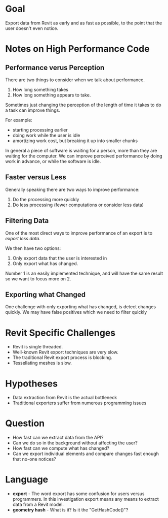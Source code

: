 # Goal

Export data from Revit as early and as fast as possible, to the point that the user doesn't even notice. 

# Notes on High Performance Code

## Performance verus Perception

There are two things to consider when we talk about performance. 

1. How long something takes
2. How long something appears to take.

Sometimes just changing the perception of the length of time it takes to do a task can improve things. 

For example: 
* starting processing earlier
* doing work while the user is idle
* amortizing work cost, but breaking it up into smaller chunks   

In general a piece of software is waiting for a person, more than they are waiting for the computer. 
We can improve perceived performance by doing work in advance, or while the software is idle. 

## Faster versus Less

Generally speaking there are two ways to improve performance:

1. Do the processing more quickly
2. Do less processing (fewer computations or consider less data) 

## Filtering Data

One of the most direct ways to improve performance of an export is to *export less data*. 

We then have two options:

1. Only export data that the user is interested in
2. Only export what has changed.

Number 1 is an easily implemented technique, and will have the same result so we want to focus more on 2.     

## Exporting what Changed 

One challenge with only exporting what has changed, is detect changes quickly.
We may have false positives which we need to filter quickly 

# Revit Specific Challenges 

* Revit is single threaded.
* Well-known Revit export techniques are very slow.
* The traditional Revit export process is blocking.
* Tessellating meshes is slow.

# Hypotheses 

* Data extraction from Revit is the actual bottleneck 
* Traditional exporters suffer from numerous programming issues    

# Question 

* How fast can we extract data from the API?  
* Can we do so in the background without affecting the user? 
* How fast can we compute what has changed?
* Can we export individual elements and compare changes fast enough that no-one notices? 

# Language 

- **export** - The word export has some confusion for users versus programmers. 
  In this investigation export means any means to extract data from a Revit model.  
- **geometry hash** - What is it? Is it the "GetHashCode()"?   

